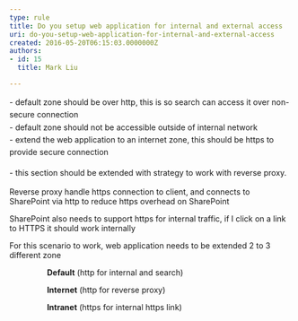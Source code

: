 ```yaml
---
type: rule
title: Do you setup web application for internal and external access
uri: do-you-setup-web-application-for-internal-and-external-access
created: 2016-05-20T06:15:03.0000000Z
authors:
- id: 15
  title: Mark Liu

---
```




<span class='intro'> <span style="line-height&#58;1.6;">​​</span><span style="line-height&#58;1.6;">- default zone should be over http, this is so search can access it over non-secure connection</span><br><span style="line-height&#58;1.6;">- default zone should not be accessible outside of internal network</span><br><span style="line-height&#58;1.6;">- extend the web application to an internet zone, this should be https to provide secure connection</span><br><p><span style="line-height&#58;1.6;">- this section should be extended with strategy to work with reverse proxy.</span></p> </span>

<p>Reverse proxy handle https connection to client, and connects to SharePoint via http to reduce https overhead on SharePoint</p><p>SharePoint also needs to support https for internal traffic, if I click on a link to HTTPS it should work internally</p><p>For this scenario to work, web application needs to be extended 2 to 3 different zone</p><p>&#160;&#160;&#160;&#160;&#160;&#160;&#160;&#160;&#160;&#160;&#160;&#160;&#160;&#160;&#160;&#160;&#160;<strong>Default</strong>&#160;(http for internal and search)</p><p>&#160;&#160;&#160;&#160;&#160;&#160;&#160;&#160;&#160;&#160;&#160;&#160;&#160;&#160;&#160;&#160;&#160;<strong>Internet</strong>&#160;(http for reverse proxy)</p><p>&#160;&#160;&#160;&#160;&#160;&#160;&#160;&#160;&#160;&#160;&#160;&#160;&#160;&#160;&#160;&#160;&#160;<strong>Intranet</strong>&#160;(https for internal https link)​</p>


